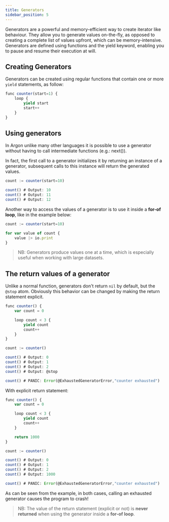 ```yaml
---
title: Generators
sidebar_position: 5
---
```


Generators are a powerful and memory-efficient way to create iterator like behaviour. They allow you to generate values on-the-fly, as opposed to creating a complete list of values upfront, which can be memory-intensive. Generators are defined using functions and the yield keyword, enabling you to pause and resume their execution at will.

## Creating Generators
Generators can be created using regular functions that contain one or more `yield` statements, as follow:

```javascript
func counter(start=1) {
    loop {
        yield start
        start++
    }
}
```

## Using generators
In Argon unlike many other languages it is possible to use a generator without having to call intermediate functions (e.g.: next()). 

In fact, the first call to a generator initializes it by returning an instance of a generator, subsequent calls to this instance will return the generated values.

```javascript
count := counter(start=10)

count() # Output: 10
count() # Output: 11
count() # Output: 12
```

Another way to access the values of a generator is to use it inside a **for-of loop**, like in the example below:

```javascript
count := counter(start=10)

for var value of count {
    value |> io.print
}
```

> NB: Generators produce values one at a time, which is especially useful when working with large datasets.

## The return values of a generator
Unlike a normal function, generators don't return `nil` by default, but the `@stop` atom. Obviously this behavior can be changed by making the return statement explicit.

```javascript
func counter() {
    var count = 0

    loop count < 3 {
        yield count
        count++
    }
}

count := counter()

count() # Output: 0
count() # Output: 1
count() # Output: 2
count() # Output: @stop

count() # PANIC: Error(@ExhaustedGeneratorError,"counter exhausted")
```

With explicit return statement:
```javascript
func counter() {
    var count = 0

    loop count < 3 {
        yield count
        count++
    }

    return 1000
}

count := counter()

count() # Output: 0
count() # Output: 1
count() # Output: 2
count() # Output: 1000

count() # PANIC: Error(@ExhaustedGeneratorError,"counter exhausted")
```

As can be seen from the example, in both cases, calling an exhausted generator causes the program to crash!

> NB: The value of the return statement (explicit or not) is **never returned** when using the generator inside a **for-of loop**.